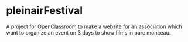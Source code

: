 # pleinairFestival
A project for OpenClassroom to make a website for an association which want to organize an event on 3 days to show films in parc monceau.
